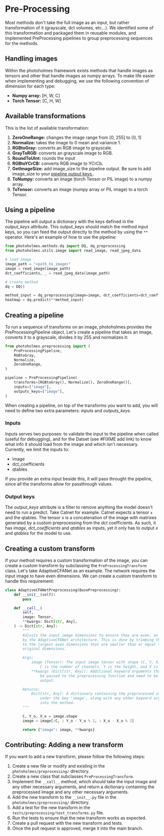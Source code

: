 # Pre-Processing

Most methods don't take the full image as an input, but rather transformation of it
(grayscale, dct volumes, etc...).  We identified some of this transformation and
packaged them in reusable modules, and implemented PreProcessing pipelines to group
preprocessing sequences for the methods.

## Handling images

Within the photoholmes framework exists methods that handle images as tensors and
other that handle images as numpy arrays. To make life easier when implementing and 
debugging, we use the following convention of dimension for each type:
- **Numpy array:** [H, W, C]
- **Torch Tensor:** [C, H, W]


## Available transformations

This is the list of available transformation:
1. **ZeroOneRange:** changes the image range from [0, 255] to [0, 1]
2. **Normalize:** takes the image to 0 mean and variance 1.
3. **RGBtoGray:** converts an RGB image to grayscale.
4. **GrayToRGB:** converts an grayscale image to RGB.
5. **RoundToUInt:** rounds the input  
6. **RGBtoYCrCB:** converts RGB image to YCrCb.
7. **GetImageSize:** add image_size to the pipeline output. Be sure to add image_size
to your [ pipeline output keys ](#output-keys).
8. **ToNumpy:** converts an image (torch Tensor or PIL image) to a numpy array.
9. **ToTensor:** converts an image (numpy array or PIL image) to a torch Tensor.

## Using a pipeline

The pipeline will output a dictionary with the keys defined in the _output\_keys_ attribute.
This output_keys should match the method input keys, so you can feed the output directly to the
method by using the `**` operator. Here's an example of how to use the pipeline:
```python
from photoholmes.methods.dq import DQ, dq_preprocessing
from photoholmes.utils.image import read_image, read_jpeg_data

# load image
image_path = "<path_to_image>"
image = read_image(image_path)
dct_coefficients, _ = read_jpeg_data(image_path)

# create method
dq = DQ()

method_input = dq_preprocessing(image=image, dct_coefficients=dct_coefficients)
heatmap = dq.predict(**method_input)
```


## Creating a pipeline

To run a sequence of transforms on an image, photoholmes provides the 
PreProcessingPipeline object. Let's create a pipeline that takes an image, converts
it to a grayscale, divides it by 255 and normalizes it:
```python
from photoholmes.preprocessing import (
    PreProcessingPipeline,
    RGBtoGray,
    Normalize,
    ZeroOneRange,
)

pipeline = PreProcessingPipeline(
    transforms=[RGBtoGray(), Normalize(), ZeroOneRange()],
    inputs=["image"],
    outputs_keys=["image"],
)
```

When creating a pipeline, on top of the transforms you want to add, you will need to 
define two extra parameters: _inputs_ and _outputs_keys_.

### Inputs
Inputs serves two purposes: to validate the input to the pipeline when called (useful
for debugging), and for the Datset (see #FIXME add link) to know what info it should
load from the image and which isn't necessary. Currently, we limit the inputs to:
- image
- dct_coefficients
- qtables

If you provide an extra input beside this, it will pass throught the pipeline, since
all the transforms allow for passthrough values.

### Output keys
The _output\_keys_ attribute is a filter to remove anything the model doesn't need to 
run a predict. Take Catnet for example. Catnet expects a tensor `x` and the qtables. The
tensor x is a concatenation of the image with matrixes generated by a custom preprocessing
from the dct coefficients.
As such, it has _image_, _dct\_coefficients_ and _qtables_ as inputs, yet it only has to
output _x_ and _qtables_ for the model to use. 

## Creating a custom transform

If your method requires a custom transformation of the image, you can create a custom
transform by subclassing the `PreProcessingTransform` class. Let's take AdaptiveCFANet
as an example. The network requires the input image to have even dimensions. We can 
create a custom transform to handle this requirement:
```python
class AdaptiveCFANetPreprocessing(BasePreprocessing):
    def __init__(self):
        pass

    def __call__(
        self,
        image: Tensor,
        **kwargs: Dict[str, Any],
    ) -> Dict[str, Any]:
        """
        Adjusts the input image dimensions to ensure they are even, as required
        by the AdaptiveCFANet architecture. This is done by trimming the image
        to the largest even dimensions that are smaller than or equal to the
        original dimensions.

        Args:
            image (Tensor): The input image tensor with shape (C, Y, X), where
                C is the number of channels, Y is the height, and X is the width.
            **kwargs (Dict[str, Any]): Additional keyword arguments that might
                be passed to the preprocessing function and need to be preserved in the
                output.

        Returns:
            Dict[str, Any]: A dictionary containing the preprocessed image tensor
                under the key 'image', along with any other keyword arguments passed
                into the method.
        """

        C, Y_o, X_o = image.shape
        image = image[:C, : Y_o - Y_o % 2, : X_o - X_o % 2]

        return {"image": image, **kwargs}
```

## Contributing: Adding a new transform

If you want to add a new transform, please follow the following steps:
1. Create a new file or modify and existing in the `photoholmes/preprocessing/` directory.
2. Create a new class that subclasses `PreProcessingTransform`.
3. Implement the `__call__` method, which should take the input image and any other
   necessary arguments, and return a dictionary containing the preprocessed image and
   any other necessary arguments.
4. Add the new transform to the `__init__.py` file in the `photoholmes/preprocessing/`
    directory.
5. Add a test for the new transform in the `tests/preprocessing/test_transforms.py` file.
6. Run the tests to ensure that the new transform works as expected.
7. Create a pull request with the new transform and tests.
8. Once the pull request is approved, merge it into the main branch.

